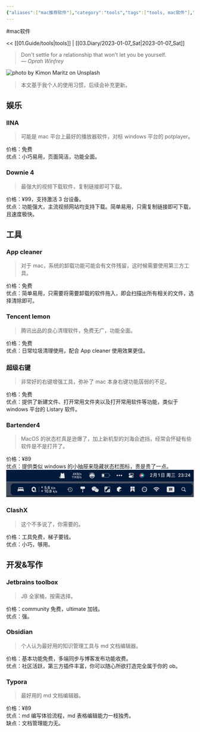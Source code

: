 ```yaml
---
{"aliases":["mac推荐软件"],"category":"tools","tags":["tools, mac软件"],"status":"publish","link":"NA","date created":"2023-01-07 Sat 22:47:07","date modified":"2023-02-01 Wed 23:26:37","dg-publish":true,"permalink":"/02.Blog/tools/mac推荐软件/","dgPassFrontmatter":true}
---
```



#mac软件

<< [[01.Guide/tools\|tools]] | [[03.Diary/2023-01-07_Sat\|2023-01-07_Sat]]

> Don't settle for a relationship that won't let you be yourself.  
> — <cite>Oprah Winfrey</cite>

![photo by Kimon Maritz on Unsplash](https://images.unsplash.com/photo-1482938289607-e9573fc25ebb?crop=entropy&cs=tinysrgb&fm=jpg&ixid=MnwzNjM5Nzd8MHwxfHJhbmRvbXx8fHx8fHx8fDE2NzMxMDI4MzU&ixlib=rb-4.0.3&q=80&w=200&h=200)

> 本文基于我个人的使用习惯，后续会补充更新。

## 娱乐

### IINA

> 可能是 mac 平台上最好的播放器软件，对标 windows 平台的 potplayer。

价格：免费  
优点：小巧易用，页面简洁，功能全面。

### Downie 4

> 最强大的视频下载软件，复制链接即可下载。

价格：¥99，支持激活 3 台设备。  
优点：功能强大，主流视频网站均支持下载。简单易用，只需复制链接即可下载，且速度极快。

## 工具

### App cleaner

> 对于 mac，系统的卸载功能可能会有文件残留，这时候需要使用第三方工具。

价格：免费  
优点：简单易用，只需要将需要卸载的软件拖入，即会扫描出所有相关的文件，选择清除即可。

### Tencent lemon

> 腾讯出品的良心清理软件，免费无广，功能全面。

价格：免费  
优点：日常垃圾清理使用，配合 App cleaner 使用效果更佳。

### 超级右键

> 非常好的右键增强工具，弥补了 mac 本身右键功能孱弱的不足。

价格：免费  
优点：提供了新建文件、打开常用文件夹以及打开常用软件等功能，类似于 windows 平台的 Listary 软件。

### Bartender4

> MacOS 的状态栏真是逊爆了，加上新机型的刘海会遮挡，经常会怀疑有些软件是不是打开了。

价格：¥89  
优点：提供类似 windows 的小抽屉来隐藏状态栏图标，贵是贵了一点。  
![image.png](https://github.com/Yunz93/PicRepo/raw/main/image/20230201232516.png)

### ClashX

> 这个不多说了，你需要的。

价格：工具免费，梯子要钱。  
优点：小巧，够用。

## 开发&写作

### Jetbrains toolbox

>JB 全家桶，按需选择。

价格：community 免费，ultimate 加钱。  
优点：强。

### Obsidian

> 个人认为最好用的知识管理工具与 md 文档编辑器。

价格：基本功能免费，多端同步与博客发布功能收费。  
优点：社区活跃，第三方插件丰富，你可以随心所欲打造完全属于你的 ob。

### Typora

> 最好用的 md 文档编辑器。

价格：¥89  
优点：md 编写体验流程，md 表格编辑能力一枝独秀。  
缺点：文档管理能力无。
